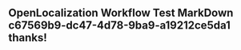 <properties
ms.topic="hero-topic"
ms.test1="hero-topic"
ms.test2="test"/>

## OpenLocalization Workflow Test MarkDown c67569b9-dc47-4d78-9ba9-a19212ce5da1 thanks!
